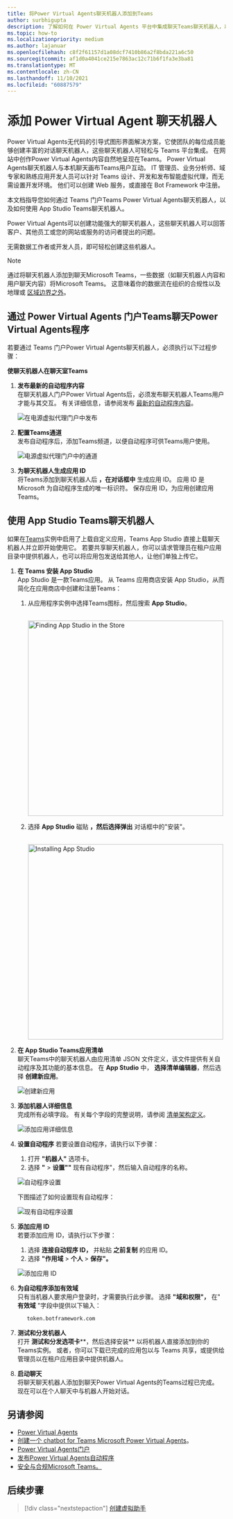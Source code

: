 ```yaml
---
title: 将Power Virtual Agents聊天机器人添加到Teams
author: surbhigupta
description: 了解如何在 Power Virtual Agents 平台中集成聊天Teams聊天机器人，以创建对话聊天机器人并将其与Teams
ms.topic: how-to
ms.localizationpriority: medium
ms.author: lajanuar
ms.openlocfilehash: c8f2f61157d1a08dcf7410b86a2f8bda221a6c50
ms.sourcegitcommit: af1d0a4041ce215e7863ac12c71b6f1fa3e3ba81
ms.translationtype: MT
ms.contentlocale: zh-CN
ms.lasthandoff: 11/10/2021
ms.locfileid: "60887579"
---
```

# <a name="add-power-virtual-agents-chatbot"></a>添加 Power Virtual Agent 聊天机器人 

Power Virtual Agents无代码的引导式图形界面解决方案，它使团队的每位成员能够创建丰富的对话聊天机器人，这些聊天机器人可轻松与 Teams 平台集成。 在网站中创作Power Virtual Agents内容自然地呈现在Teams。 Power Virtual Agents聊天机器人与本机聊天画布Teams用户互动。 IT 管理员、业务分析师、域专家和熟练应用开发人员可以针对 Teams 设计、开发和发布智能虚拟代理，而无需设置开发环境。 他们可以创建 Web 服务，或直接在 Bot Framework 中注册。 

本文档指导您如何通过 Teams 门户Teams Power Virtual Agents聊天机器人，以及如何使用 App Studio Teams聊天机器人。 

Power Virtual Agents可以创建功能强大的聊天机器人，这些聊天机器人可以回答客户、其他员工或您的网站或服务的访问者提出的问题。

无需数据工作者或开发人员，即可轻松创建这些机器人。

> [!NOTE]
> 通过将聊天机器人添加到聊天Microsoft Teams，一些数据（如聊天机器人内容和用户聊天内容）将Microsoft Teams。 这意味着你的数据流在组织的合规性以及地理或 [区域边界之外](/power-virtual-agents/data-location)。 <br/>

## <a name="make-your-chatbot-available-in-teams-through-the-power-virtual-agents-portal"></a>通过 Power Virtual Agents 门户Teams聊天Power Virtual Agents程序

若要通过 Teams 门户Power Virtual Agents聊天机器人，必须执行以下过程步骤：

**使聊天机器人在聊天室Teams**

1. **发布最新的自动程序内容**  
在聊天机器人门户Power Virtual Agents后，必须发布聊天机器人Teams用户才能与其交互。 有关详细信息，请参阅发布 [最新的自动程序内容](/power-virtual-agents/publication-fundamentals-publish-channels#publish-the-latest-bot-content)。

   ![在电源虚拟代理门户中发布](../../assets/images/pva-publish.png)

1. **配置Teams通道**  
发布自动程序后，添加Teams频道，以便自动程序可供Teams用户使用。

   ![电源虚拟代理门户中的通道](../../assets/images/pva-channels.png)

1. **为聊天机器人生成应用 ID**  
将Teams添加到聊天机器人后 **，在对话框中** 生成应用 ID。 应用 ID 是 Microsoft 为自动程序生成的唯一标识符。 保存应用 ID，为应用创建应用Teams。

## <a name="add-your-bot-to-teams-using-app-studio"></a>使用 App Studio Teams聊天机器人

如果在[Teams](/microsoftteams/admin-settings)实例中启用了上载自定义应用，Teams App Studio 直接上载聊天机器人并立即开始使用它。 若要共享聊天机器人，你可以请求管理员在租户应用目录中提供机器人，也可以将应用包发送给其他人，让他们单独上传它。

1. **在 Teams 安装 App Studio**  
App Studio 是一款Teams应用。 从 Teams 应用商店安装 App Studio，从而简化在应用商店中创建和注册Teams： 

   1. 从应用程序实例中选择Teams图标，然后搜索 **App Studio**。

      &emsp;&emsp; <img  width="450px" alt="Finding App Studio in the Store" src="../../assets/images/get-started/app-studio-store.png"/>   

   1. 选择 **App Studio** 磁贴 **，然后选择弹出** 对话框中的"安装"。

      &emsp;&emsp; <img  width="450px" alt="Installing App Studio" src="../../assets/images/get-started/app-studio-install.png"/>

1. **在 App Studio Teams应用清单**  
聊天Teams中的聊天机器人由应用清单 JSON 文件定义，该文件提供有关自动程序及其功能的基本信息。 在 **App Studio** 中， **选择清单编辑器**，然后选择 **创建新应用**。

    ![创建新应用](../../assets/images/get-started/create-new-app.png)

1. **添加机器人详细信息**  
完成所有必填字段。 有关每个字段的完整说明，请参阅 [清单架构定义](../../resources/schema/manifest-schema.md)。

    ![添加应用详细信息](../../assets/images/get-started/add-app-details.png)

1. **设置自动程序** 若要设置自动程序，请执行以下步骤： 
     1. 打开 **"机器人"** 选项卡。 
     1. 选择 **"**  >  **设置""** 现有自动程序"，然后输入自动程序的名称。

   ![自动程序设置](../../assets/images/get-started/bot-set-up.png) 

   下图描述了如何设置现有自动程序：      

   ![现有自动程序设置](../../assets/images/get-started/existing-bot-set-up.png)
       
1. **添加应用 ID**  
若要添加应用 ID，请执行以下步骤：  
    1. 选择 **连接自动程序 ID，** 并粘贴 **之前复制** 的应用 ID。 
    1. 选择 **"作用域**  >  **个人**  >  **保存"。**

    ![添加应用 ID](../../assets/images/get-started/add-app-id.png)

1. **为自动程序添加有效域**  
只有当机器人要求用户登录时，才需要执行此步骤。 选择 **"域和权限"，** 在" **有效域** "字段中提供以下输入：

    ```bash
       token.botframework.com
    ```

1. **测试和分发机器人**  
打开 **测试和分发选项卡****，然后选择安装** 以将机器人直接添加到你的Teams实例。 或者，你可以下载已完成的应用包以与 Teams 共享，或提供给管理员以在租户应用目录中提供机器人。

1. **启动聊天**   
将聊天聊天机器人添加到聊天Power Virtual Agents的Teams过程已完成。 现在可以在个人聊天中与机器人开始对话。

## <a name="see-also"></a>另请参阅

* [Power Virtual Agents](/power-virtual-agents/fundamentals-what-is-power-virtual-agents)  
* [创建一个 chatbot for Teams Microsoft Power Virtual Agents](../bot-features.md#bots-with-power-virtual-agents)。  
* [Power Virtual Agents门户](https://powervirtualagents.microsoft.com)
* [发布Power Virtual Agents自动程序](/power-virtual-agents/publication-fundamentals-publish-channels)
* [安全与合规Microsoft Teams。](/MicrosoftTeams/security-compliance-overview)

## <a name="next-step"></a>后续步骤

> [!div class="nextstepaction"]
> [创建虚拟助手](~/samples/virtual-assistant.md)
